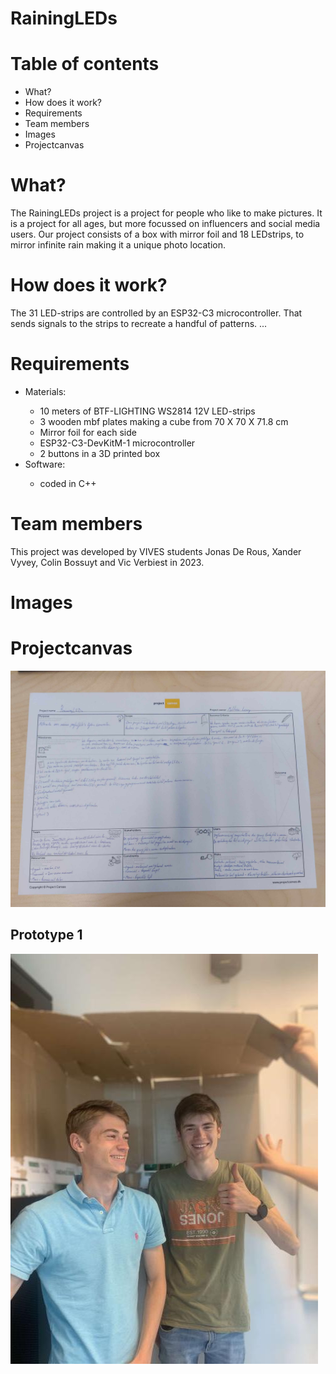 # RainingLEDs
<h1>Table of contents</h1>
<ul>
    <li>What?</li>
    <li>How does it work?</li>
    <li>Requirements</li>
    <li>Team members</li>
    <li>Images</li>
    <li>Projectcanvas</li>
</ul>
<h1>What?</h1>
<p>The RainingLEDs project is a project for people who like to make pictures. It is a project for all ages, but more focussed on influencers and social media users. Our project consists of a box with mirror foil and 18 LEDstrips, to mirror infinite rain making it a unique photo location.
</p>
<h1>How does it work?</h1>
<p>The 31 LED-strips are controlled by an ESP32-C3 microcontroller. That sends signals to the strips to recreate a handful of patterns. ...</p>
<h1>Requirements</h1>
<ul>
    <li>Materials:</li>
    <ul>
        <li>10 meters of BTF-LIGHTING WS2814 12V LED-strips</li>
        <li>3 wooden mbf plates making a cube from 70 X 70 X 71.8 cm</li>
        <li>Mirror foil for each side</li>
        <li>ESP32-C3-DevKitM-1 microcontroller</li>
        <li>2 buttons in a 3D printed box</li>
    </ul>
    <li>Software:</li>
    <ul>
    <li>coded in C++</li>
    </ul>
</ul>
<h1>Team members</h1>
<p>This project was developed by VIVES students Jonas De Rous, Xander Vyvey, Colin Bossuyt and Vic Verbiest in 2023.</p>
<h1>Images</h1>
<h1>Projectcanvas</h1>
<img src="src/schema.jpg" alt="Projectcanvas" style="transform: rotate(deg);" />
<h2>Prototype 1</h2>
<img src="src/Prototype.jpg" alt="Prototype 1"/>
